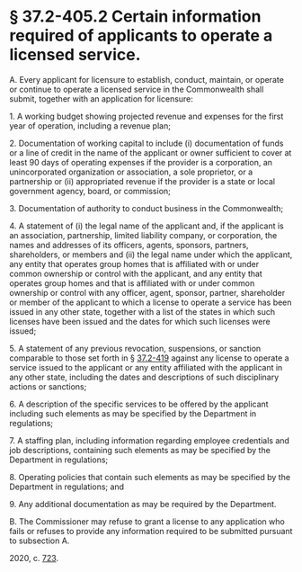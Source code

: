 # § 37.2-405.2 Certain information required of applicants to operate a licensed service.

<p>A. Every applicant for licensure to establish, conduct, maintain, or operate or continue to operate a licensed service in the Commonwealth shall submit, together with an application for licensure:</p><p>1. A working budget showing projected revenue and expenses for the first year of operation, including a revenue plan;</p><p>2. Documentation of working capital to include (i) documentation of funds or a line of credit in the name of the applicant or owner sufficient to cover at least 90 days of operating expenses if the provider is a corporation, an unincorporated organization or association, a sole proprietor, or a partnership or (ii) appropriated revenue if the provider is a state or local government agency, board, or commission;</p><p>3. Documentation of authority to conduct business in the Commonwealth;</p><p>4. A statement of (i) the legal name of the applicant and, if the applicant is an association, partnership, limited liability company, or corporation, the names and addresses of its officers, agents, sponsors, partners, shareholders, or members and (ii) the legal name under which the applicant, any entity that operates group homes that is affiliated with or under common ownership or control with the applicant, and any entity that operates group homes and that is affiliated with or under common ownership or control with any officer, agent, sponsor, partner, shareholder or member of the applicant to which a license to operate a service has been issued in any other state, together with a list of the states in which such licenses have been issued and the dates for which such licenses were issued;</p><p>5. A statement of any previous revocation, suspensions, or sanction comparable to those set forth in § <a href='/vacode/37.2-419/'>37.2-419</a> against any license to operate a service issued to the applicant or any entity affiliated with the applicant in any other state, including the dates and descriptions of such disciplinary actions or sanctions;</p><p>6. A description of the specific services to be offered by the applicant including such elements as may be specified by the Department in regulations;</p><p>7. A staffing plan, including information regarding employee credentials and job descriptions, containing such elements as may be specified by the Department in regulations;</p><p>8. Operating policies that contain such elements as may be specified by the Department in regulations; and</p><p>9. Any additional documentation as may be required by the Department.</p><p>B. The Commissioner may refuse to grant a license to any application who fails or refuses to provide any information required to be submitted pursuant to subsection A.</p><p>2020, c. <a href='http://lis.virginia.gov/cgi-bin/legp604.exe?201+ful+CHAP0723'>723</a>.</p>